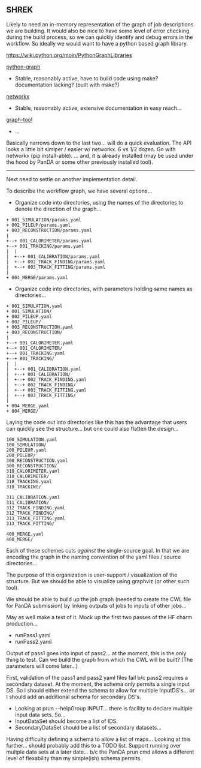 SHREK
---
Likely to need an in-memory representation of the graph of job descriptions we are building.  It would also be nice to have some level of error checking during the build process, so we can quickly identify and debug errors in the workflow.  So ideally we would want to have a python based graph library.

https://wiki.python.org/moin/PythonGraphLibraries

[python-graph](https://github.com/Shoobx/python-graph)
- Stable, reasonably active, have to build code using make? documentation lacking?  (built with make?)

[networkx](https://networkx.org/)
- Stable, reasonably active, extensive documentation in easy reach...

[graph-tool](https://graph-tool.skewed.de/)
- ... 

Basically narrows down to the last two... will do a quick evaluation.  The API looks a little bit simlper / easier w/ networkx.  6 vs 1/2 dozen.  Go with networkx (pip install-able).
... and, it is already installed (may be used under the hood by PanDA or some other previously installed tool).

---

Next need to settle on another implementation detail.

To describe the workflow graph, we have several options...

- Organize code into directories, using the names of the directories to denote the direction of the graph...

```
+ 001_SIMULATION/params.yaml
+ 002_PILEUP/params.yaml
+ 003_RECONSTRUCTION/params.yaml
|
+--+ 001_CALORIMETER/params.yaml
+--+ 001_TRACKING/params.yaml
|  |
|  +--+ 001_CALIBRATION/params.yaml
|  +--+ 002_TRACK_FINDING/params.yaml
|  +--+ 003_TRACK_FITTING/params.yaml
|
+ 004_MERGE/params.yaml                   
```

- Organize code into directories, with parameters holding same names as directories...

```
+ 001_SIMULATION.yaml
+ 001_SIMULATION/
+ 002_PILEUP.yaml
+ 002_PILEUP/
+ 003_RECONSTRUCTION.yaml
+ 003_RECONSTRUCTION/
|
+--+ 001_CALORIMETER.yaml
+--+ 001_CALORIMETER/
+--+ 001_TRACKING.yaml
+--+ 001_TRACKING/
|  |
|  +--+ 001_CALIBRATION.yaml
|  +--+ 001_CALIBRATION/
|  +--+ 002_TRACK_FINDING.yaml
|  +--+ 002_TRACK_FINDING/
|  +--+ 003_TRACK_FITTING.yaml
|  +--+ 003_TRACK_FITTING/
|
+ 004_MERGE.yaml                   
+ 004_MERGE/
```

Laying the code out into directories like this has the advantage that users can quickly see the structure... but one could also flatten the design...

```
100_SIMULATION.yaml
100_SIMULATION/
200_PILEUP.yaml
200_PILEUP/
300_RECONSTRUCTION.yaml
300_RECONSTRUCTION/
310_CALORIMETER.yaml
310_CALORIMETER/
310_TRACKING.yaml
310_TRACKING/

311_CALIBRATION.yaml
311_CALIBRATION/
312_TRACK_FINDING.yaml
312_TRACK_FINDING/
313_TRACK_FITTING.yaml
313_TRACK_FITTING/

400_MERGE.yaml                   
400_MERGE/
```

Each of these schemes cuts *against* the single-source goal.  In that we are encoding the graph in the naming convention of the yaml files / source directories...

The purpose of this organization is user-support / visualization of the structure.  But we should be able to visualize using graphviz (or other such tool).  

We should be able to build up the job graph (needed to create the CWL file for PanDA submission) by linking outputs of jobs to inputs of other jobs...

May as well make a test of it.  Mock up the first two passes of the HF charm production...
- runPass1.yaml
- runPass2.yaml

Output of pass1 goes into input of pass2...  at the moment, this is the only thing to test.  Can we build the graph from which the CWL will be built?  (The parameters will come later...)  

First, validation of the pass1 and pass2 yaml files fail b/c pass2 requires a secondary dataset.  At the moment, the schema only permits a single input DS.  So I should either extend the schema to allow for multiple InputDS's...  or I should add an additional schema for secondary DS's.

- Looking at prun --helpGroup INPUT...  there is facility to declare multiple input data sets.  So... 
- InputDataSet should become a list of IDS.
- SecondaryDataSet should be a list of secondary datasets...

Having difficulty defining a schema to allow a list of maps...
Looking at this further... should probably add this to a TODO list.   Support running over multple data sets at a later date... b/c the PanDA prun cmd allows a different level of flexability than my simple(ish) schema permits.



